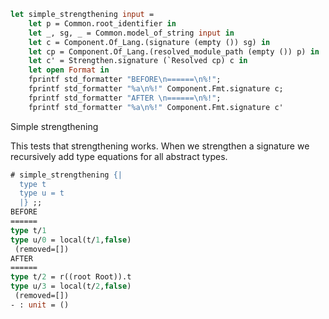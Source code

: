 ```ocaml
let simple_strengthening input =
    let p = Common.root_identifier in
    let _, sg, _ = Common.model_of_string input in
    let c = Component.Of_Lang.(signature (empty ()) sg) in
    let cp = Component.Of_Lang.(resolved_module_path (empty ()) p) in
    let c' = Strengthen.signature (`Resolved cp) c in
    let open Format in
    fprintf std_formatter "BEFORE\n======\n%!";
    fprintf std_formatter "%a\n%!" Component.Fmt.signature c;
    fprintf std_formatter "AFTER \n======\n%!";
    fprintf std_formatter "%a\n%!" Component.Fmt.signature c'
```

Simple strengthening

This tests that strengthening works. When we strengthen a signature we recursively add
type equations for all abstract types.

```ocaml
# simple_strengthening {|
  type t
  type u = t
  |} ;;
BEFORE
======
type t/1
type u/0 = local(t/1,false)
 (removed=[])
AFTER
======
type t/2 = r((root Root)).t
type u/3 = local(t/2,false)
 (removed=[])
- : unit = ()
```
